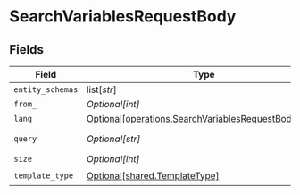 # SearchVariablesRequestBody


## Fields

| Field                                                                                                                | Type                                                                                                                 | Required                                                                                                             | Description                                                                                                          | Example                                                                                                              |
| -------------------------------------------------------------------------------------------------------------------- | -------------------------------------------------------------------------------------------------------------------- | -------------------------------------------------------------------------------------------------------------------- | -------------------------------------------------------------------------------------------------------------------- | -------------------------------------------------------------------------------------------------------------------- |
| `entity_schemas`                                                                                                     | list[*str*]                                                                                                          | :heavy_minus_sign:                                                                                                   | N/A                                                                                                                  |                                                                                                                      |
| `from_`                                                                                                              | *Optional[int]*                                                                                                      | :heavy_minus_sign:                                                                                                   | N/A                                                                                                                  |                                                                                                                      |
| `lang`                                                                                                               | [Optional[operations.SearchVariablesRequestBodyLang]](undefined/models/operations/searchvariablesrequestbodylang.md) | :heavy_minus_sign:                                                                                                   | N/A                                                                                                                  |                                                                                                                      |
| `query`                                                                                                              | *Optional[str]*                                                                                                      | :heavy_check_mark:                                                                                                   | Search string                                                                                                        | logo                                                                                                                 |
| `size`                                                                                                               | *Optional[int]*                                                                                                      | :heavy_minus_sign:                                                                                                   | N/A                                                                                                                  |                                                                                                                      |
| `template_type`                                                                                                      | [Optional[shared.TemplateType]](undefined/models/shared/templatetype.md)                                             | :heavy_check_mark:                                                                                                   | N/A                                                                                                                  |                                                                                                                      |